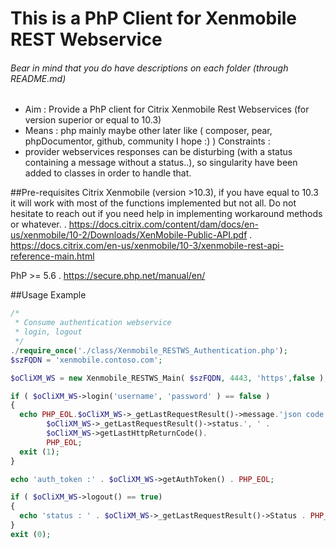 # This is a PhP Client for Xenmobile REST Webservice
###### Bear in mind that you do have descriptions on each folder (through README.md)

- Aim : Provide a PhP client for Citrix Xenmobile Rest Webservices (for version superior or equal to 10.3)
- Means : php mainly maybe other later like ( composer, pear, phpDocumentor, github, community I hope :) )
Constraints :
- provider webservices responses can be disturbing (with a status containing a message without a status..),
  so singularity have been added to classes in order to handle that.

##Pre-requisites
Citrix Xenmobile (version >10.3), if you have equal to 10.3 it will work with most of the functions implemented but not all.
Do not hesitate to reach out if you need help in implementing workaround methods or whatever.
 . https://docs.citrix.com/content/dam/docs/en-us/xenmobile/10-2/Downloads/XenMobile-Public-API.pdf
 . https://docs.citrix.com/en-us/xenmobile/10-3/xenmobile-rest-api-reference-main.html

PhP >= 5.6
 . https://secure.php.net/manual/en/


##Usage Example
```php
/*
 * Consume authentication webservice
 * login, logout
 */
./require_once('./class/Xenmobile_RESTWS_Authentication.php');
$szFQDN = 'xenmobile.contoso.com';

$oCliXM_WS = new Xenmobile_RESTWS_Main( $szFQDN, 4443, 'https',false );

if ( $oCliXM_WS->login('username', 'password' ) == false )
{
  echo PHP_EOL.$oCliXM_WS->_getLastRequestResult()->message.'json code:'.
        $oCliXM_WS->_getLastRequestResult()->status.', ' .
        $oCliXM_WS->getLastHttpReturnCode().
        PHP_EOL;
  exit (1);
}

echo 'auth_token :' . $oCliXM_WS->getAuthToken() . PHP_EOL;

if ( $oCliXM_WS->logout() == true)
{
  echo 'status : ' . $oCliXM_WS->_getLastRequestResult()->Status . PHP_EOL;
}
exit (0);
```
